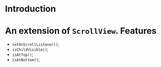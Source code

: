 Introduction
==========
An extension of `ScrollView`.
Features
==========
* <code>setOnScrollListener()</code>;
* <code>isChildVisible()</code>;
* <code>isAtTop()</code>;
* <code>isAtBottom()</code>;
